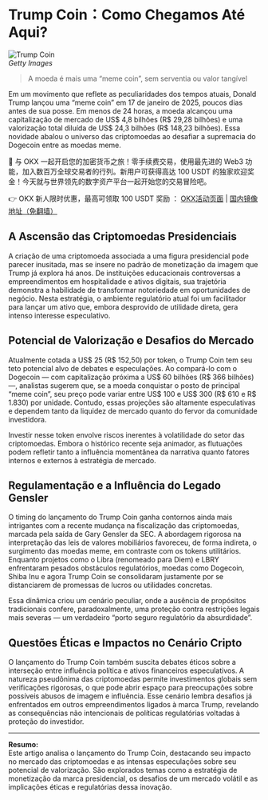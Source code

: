# Trump Coin：Como Chegamos Até Aqui?

![Trump Coin](https://www.jmhbdh.com/wp-content/img/3246804736.webp)  
*Getty Images*  
> A moeda é mais uma “meme coin”, sem serventia ou valor tangível

Em um movimento que reflete as peculiaridades dos tempos atuais, Donald Trump lançou uma “meme coin” em 17 de janeiro de 2025, poucos dias antes de sua posse. Em menos de 24 horas, a moeda alcançou uma capitalização de mercado de US$ 4,8 bilhões (R$ 29,28 bilhões) e uma valorização total diluída de US$ 24,3 bilhões (R$ 148,23 bilhões). Essa novidade abalou o universo das criptomoedas ao desafiar a supremacia do Dogecoin entre as moedas meme.

🚀 与 OKX 一起开启您的加密货币之旅！零手续费交易，使用最先进的 Web3 功能，加入数百万全球交易者的行列。新用户可获得高达 100 USDT 的独家欢迎奖金！今天就与世界领先的数字资产平台一起开始您的交易冒险吧。

👉 OKX 新人限时优惠，最高可领取 100 USDT 奖励 ： [OKX活动页面](https://bit.ly/OKXe) | [国内镜像地址（免翻墙）](https://bit.ly/okX)

## A Ascensão das Criptomoedas Presidenciais

A criação de uma criptomoeda associada a uma figura presidencial pode parecer inusitada, mas se insere no padrão de monetização da imagem que Trump já explora há anos. De instituições educacionais controversas a empreendimentos em hospitalidade e ativos digitais, sua trajetória demonstra a habilidade de transformar notoriedade em oportunidades de negócio. Nesta estratégia, o ambiente regulatório atual foi um facilitador para lançar um ativo que, embora desprovido de utilidade direta, gera intenso interesse especulativo.

## Potencial de Valorização e Desafios do Mercado

Atualmente cotada a US$ 25 (R$ 152,50) por token, o Trump Coin tem seu teto potencial alvo de debates e especulações. Ao compará-lo com o Dogecoin — com capitalização próxima a US$ 60 bilhões (R$ 366 bilhões) —, analistas sugerem que, se a moeda conquistar o posto de principal “meme coin”, seu preço pode variar entre US$ 100 e US$ 300 (R$ 610 e R$ 1.830) por unidade. Contudo, essas projeções são altamente especulativas e dependem tanto da liquidez de mercado quanto do fervor da comunidade investidora.

Investir nesse token envolve riscos inerentes à volatilidade do setor das criptomoedas. Embora o histórico recente seja animador, as flutuações podem refletir tanto a influência momentânea da narrativa quanto fatores internos e externos à estratégia de mercado.

## Regulamentação e a Influência do Legado Gensler

O timing do lançamento do Trump Coin ganha contornos ainda mais intrigantes com a recente mudança na fiscalização das criptomoedas, marcada pela saída de Gary Gensler da SEC. A abordagem rigorosa na interpretação das leis de valores mobiliários favoreceu, de forma indireta, o surgimento das moedas meme, em contraste com os tokens utilitários. Enquanto projetos como o Libra (renomeado para Diem) e LBRY enfrentaram pesados obstáculos regulatórios, moedas como Dogecoin, Shiba Inu e agora Trump Coin se consolidaram justamente por se distanciarem de promessas de lucros ou utilidades concretas.

Essa dinâmica criou um cenário peculiar, onde a ausência de propósitos tradicionais confere, paradoxalmente, uma proteção contra restrições legais mais severas — um verdadeiro “porto seguro regulatório da absurdidade”.

## Questões Éticas e Impactos no Cenário Cripto

O lançamento do Trump Coin também suscita debates éticos sobre a interseção entre influência política e ativos financeiros especulativos. A natureza pseudônima das criptomoedas permite investimentos globais sem verificações rigorosas, o que pode abrir espaço para preocupações sobre possíveis abusos de imagem e influência. Esse cenário lembra desafios já enfrentados em outros empreendimentos ligados à marca Trump, revelando as consequências não intencionais de políticas regulatórias voltadas à proteção do investidor.

---

**Resumo:**  
Este artigo analisa o lançamento do Trump Coin, destacando seu impacto no mercado das criptomoedas e as intensas especulações sobre seu potencial de valorização. São explorados temas como a estratégia de monetização da marca presidencial, os desafios de um mercado volátil e as implicações éticas e regulatórias dessa inovação.